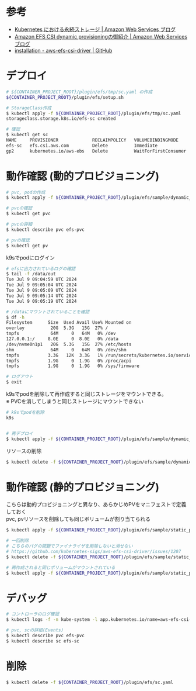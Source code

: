 # 参考
- [Kubernetes における永続ストレージ | Amazon Web Services ブログ](https://aws.amazon.com/jp/blogs/news/persistent-storage-for-kubernetes/)
- [Amazon EFS CSI dynamic provisioningの御紹介 | Amazon Web Services ブログ](https://aws.amazon.com/jp/blogs/news/amazon-efs-csi-dynamic-provisioning/)
- [installation - aws-efs-csi-driver | GitHub](https://github.com/kubernetes-sigs/aws-efs-csi-driver?tab=readme-ov-file#installation)

# デプロイ

```bash
# ${CONTAINER_PROJECT_ROOT}/plugin/efs/tmp/sc.yaml の作成
${CONTAINER_PROJECT_ROOT}/plugin/efs/setup.sh

# StorageClass作成
$ kubectl apply -f ${CONTAINER_PROJECT_ROOT}/plugin/efs/tmp/sc.yaml
storageclass.storage.k8s.io/efs-sc created

# 確認
$ kubectl get sc
NAME     PROVISIONER             RECLAIMPOLICY   VOLUMEBINDINGMODE      ALLOWVOLUMEEXPANSION   AGE
efs-sc   efs.csi.aws.com         Delete          Immediate              false                  22s
gp2      kubernetes.io/aws-ebs   Delete          WaitForFirstConsumer   false                  13d
```

# 動作確認 (動的プロビジョニング)

```bash
# pvc, podの作成
$ kubectl apply -f ${CONTAINER_PROJECT_ROOT}/plugin/efs/sample/dynamic_provisioning.yaml

# pvcの確認
$ kubectl get pvc

# pvcの詳細
$ kubectl describe pvc efs-pvc

# pvの確認
$ kubectl get pv
```

k9sでpodにログイン

```bash
# efsに出力されているログの確認
$ tail -f /data/out
Tue Jul 9 09:04:59 UTC 2024
Tue Jul 9 09:05:04 UTC 2024
Tue Jul 9 09:05:09 UTC 2024
Tue Jul 9 09:05:14 UTC 2024
Tue Jul 9 09:05:19 UTC 2024

# /dataにマウントされていることを確認
$ df -h
Filesystem      Size  Used Avail Use% Mounted on
overlay          20G  5.3G   15G  27% /
tmpfs            64M     0   64M   0% /dev
127.0.0.1:/     8.0E     0  8.0E   0% /data
/dev/nvme0n1p1   20G  5.3G   15G  27% /etc/hosts
shm              64M     0   64M   0% /dev/shm
tmpfs           3.3G   12K  3.3G   1% /run/secrets/kubernetes.io/serviceaccount
tmpfs           1.9G     0  1.9G   0% /proc/acpi
tmpfs           1.9G     0  1.9G   0% /sys/firmware

# ログアウト
$ exit
```

k9sでpodを削除して再作成すると同じストレージをマウントできる。  
※ PVCを消してしまうと同じストレージにマウントできない

```bash
# k9sでpodを削除
k9s


# 再デプロイ
$ kubectl apply -f ${CONTAINER_PROJECT_ROOT}/plugin/efs/sample/dynamic_provisioning.yaml
```

リソースの削除

```bash
$ kubectl delete -f ${CONTAINER_PROJECT_ROOT}/plugin/efs/sample/dynamic_provisioning.yaml
```

# 動作確認 (静的プロビジョニング)

こちらは動的プロビジョニングと異なり、あらかじめPVをマニフェストで定義しておく  
pvc, pvリソースを削除しても同じボリュームが割り当てられる


```bash
$ kubectl apply -f ${CONTAINER_PROJECT_ROOT}/plugin/efs/sample/static_provisioning.yaml

# 一回削除
# こちらのバグの問題でファイナライザを削除しないと消せない
# https://github.com/kubernetes-sigs/aws-efs-csi-driver/issues/1207
$ kubectl delete -f ${CONTAINER_PROJECT_ROOT}/plugin/efs/sample/static_provisioning.yaml

# 再作成されると同じボリュームがマウントされている
$ kubectl apply -f ${CONTAINER_PROJECT_ROOT}/plugin/efs/sample/static_provisioning.yaml
```


# デバッグ

```bash
# コントローラのログ確認
$ kubectl logs -f -n kube-system -l app.kubernetes.io/name=aws-efs-csi-driver,app=efs-csi-controller

# pvc, scの詳細(Events)
$ kubectl describe pvc efs-pvc
$ kubectl describe sc efs-sc
```


# 削除

```bash
$ kubectl delete -f ${CONTAINER_PROJECT_ROOT}/plugin/efs/sc.yaml
```